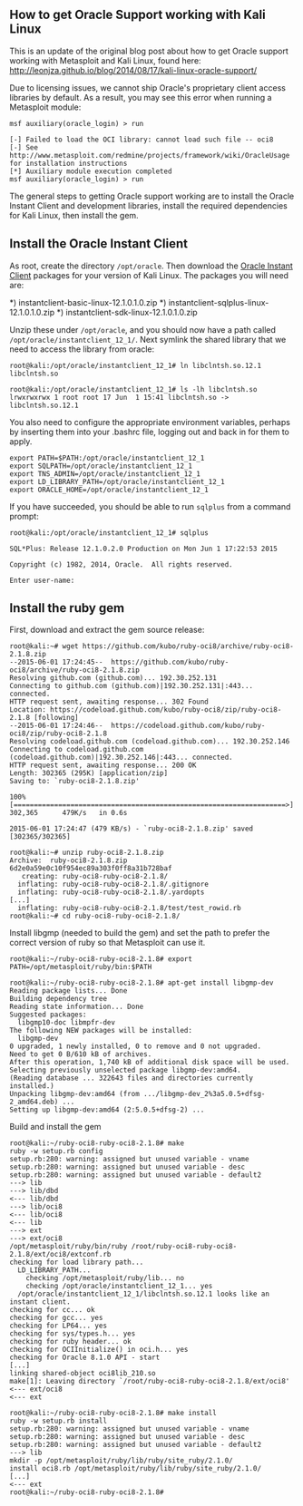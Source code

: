 ## How to get Oracle Support working with Kali Linux ##

This is an update of the original blog post about how to get Oracle support working with Metasploit and Kali Linux, found here: http://leonjza.github.io/blog/2014/08/17/kali-linux-oracle-support/

Due to licensing issues, we cannot ship Oracle's proprietary client access libraries by default. As a result, you may see this error when running a Metasploit module:

```
msf auxiliary(oracle_login) > run

[-] Failed to load the OCI library: cannot load such file -- oci8
[-] See http://www.metasploit.com/redmine/projects/framework/wiki/OracleUsage for installation instructions
[*] Auxiliary module execution completed
msf auxiliary(oracle_login) > run
```

The general steps to getting Oracle support working are to install the Oracle Instant Client and development libraries, install the required dependencies for Kali Linux, then install the gem.

## Install the Oracle Instant Client
As root, create the directory `/opt/oracle`. Then download the [Oracle Instant Client](http://www.oracle.com/technetwork/database/features/instant-client/index-097480.html) packages for your version of Kali Linux. The packages you will need are:

 *) instantclient-basic-linux-12.1.0.1.0.zip
 *) instantclient-sqlplus-linux-12.1.0.1.0.zip
 *) instantclient-sdk-linux-12.1.0.1.0.zip

Unzip these under `/opt/oracle`, and you should now have a path called `/opt/oracle/instantclient_12_1/`. Next symlink the shared library that we need to access the library from oracle:

```
root@kali:/opt/oracle/instantclient_12_1# ln libclntsh.so.12.1 libclntsh.so

root@kali:/opt/oracle/instantclient_12_1# ls -lh libclntsh.so
lrwxrwxrwx 1 root root 17 Jun  1 15:41 libclntsh.so -> libclntsh.so.12.1
```

You also need to configure the appropriate environment variables, perhaps by inserting them into your .bashrc file, logging out and back in for them to apply.

```
export PATH=$PATH:/opt/oracle/instantclient_12_1
export SQLPATH=/opt/oracle/instantclient_12_1
export TNS_ADMIN=/opt/oracle/instantclient_12_1
export LD_LIBRARY_PATH=/opt/oracle/instantclient_12_1
export ORACLE_HOME=/opt/oracle/instantclient_12_1
```

If you have succeeded, you should be able to run `sqlplus` from a command prompt:
```
root@kali:/opt/oracle/instantclient_12_1# sqlplus

SQL*Plus: Release 12.1.0.2.0 Production on Mon Jun 1 17:22:53 2015

Copyright (c) 1982, 2014, Oracle.  All rights reserved.

Enter user-name:
```

## Install the ruby gem

First, download and extract the gem source release:

```
root@kali:~# wget https://github.com/kubo/ruby-oci8/archive/ruby-oci8-2.1.8.zip
--2015-06-01 17:24:45--  https://github.com/kubo/ruby-oci8/archive/ruby-oci8-2.1.8.zip
Resolving github.com (github.com)... 192.30.252.131
Connecting to github.com (github.com)|192.30.252.131|:443... connected.
HTTP request sent, awaiting response... 302 Found
Location: https://codeload.github.com/kubo/ruby-oci8/zip/ruby-oci8-2.1.8 [following]
--2015-06-01 17:24:46--  https://codeload.github.com/kubo/ruby-oci8/zip/ruby-oci8-2.1.8
Resolving codeload.github.com (codeload.github.com)... 192.30.252.146
Connecting to codeload.github.com (codeload.github.com)|192.30.252.146|:443... connected.
HTTP request sent, awaiting response... 200 OK
Length: 302365 (295K) [application/zip]
Saving to: `ruby-oci8-2.1.8.zip'

100%[===================================================================>] 302,365      479K/s   in 0.6s

2015-06-01 17:24:47 (479 KB/s) - `ruby-oci8-2.1.8.zip' saved [302365/302365]

root@kali:~# unzip ruby-oci8-2.1.8.zip
Archive:  ruby-oci8-2.1.8.zip
6d2e0a59e0c10f954ec89a303f0ff8a31b728baf
   creating: ruby-oci8-ruby-oci8-2.1.8/
  inflating: ruby-oci8-ruby-oci8-2.1.8/.gitignore
  inflating: ruby-oci8-ruby-oci8-2.1.8/.yardopts
[...]
  inflating: ruby-oci8-ruby-oci8-2.1.8/test/test_rowid.rb
root@kali:~# cd ruby-oci8-ruby-oci8-2.1.8/
```

Install libgmp (needed to build the gem) and set the path to prefer the correct version of ruby so that Metasploit can use it.

```
root@kali:~/ruby-oci8-ruby-oci8-2.1.8# export PATH=/opt/metasploit/ruby/bin:$PATH

root@kali:~/ruby-oci8-ruby-oci8-2.1.8# apt-get install libgmp-dev
Reading package lists... Done
Building dependency tree
Reading state information... Done
Suggested packages:
  libgmp10-doc libmpfr-dev
The following NEW packages will be installed:
  libgmp-dev
0 upgraded, 1 newly installed, 0 to remove and 0 not upgraded.
Need to get 0 B/610 kB of archives.
After this operation, 1,740 kB of additional disk space will be used.
Selecting previously unselected package libgmp-dev:amd64.
(Reading database ... 322643 files and directories currently installed.)
Unpacking libgmp-dev:amd64 (from .../libgmp-dev_2%3a5.0.5+dfsg-2_amd64.deb) ...
Setting up libgmp-dev:amd64 (2:5.0.5+dfsg-2) ...
```

Build and install the gem

```
root@kali:~/ruby-oci8-ruby-oci8-2.1.8# make
ruby -w setup.rb config
setup.rb:280: warning: assigned but unused variable - vname
setup.rb:280: warning: assigned but unused variable - desc
setup.rb:280: warning: assigned but unused variable - default2
---> lib
---> lib/dbd
<--- lib/dbd
---> lib/oci8
<--- lib/oci8
<--- lib
---> ext
---> ext/oci8
/opt/metasploit/ruby/bin/ruby /root/ruby-oci8-ruby-oci8-2.1.8/ext/oci8/extconf.rb
checking for load library path...
  LD_LIBRARY_PATH...
    checking /opt/metasploit/ruby/lib... no
    checking /opt/oracle/instantclient_12_1... yes
  /opt/oracle/instantclient_12_1/libclntsh.so.12.1 looks like an instant client.
checking for cc... ok
checking for gcc... yes
checking for LP64... yes
checking for sys/types.h... yes
checking for ruby header... ok
checking for OCIInitialize() in oci.h... yes
checking for Oracle 8.1.0 API - start
[...]
linking shared-object oci8lib_210.so
make[1]: Leaving directory `/root/ruby-oci8-ruby-oci8-2.1.8/ext/oci8'
<--- ext/oci8
<--- ext

root@kali:~/ruby-oci8-ruby-oci8-2.1.8# make install
ruby -w setup.rb install
setup.rb:280: warning: assigned but unused variable - vname
setup.rb:280: warning: assigned but unused variable - desc
setup.rb:280: warning: assigned but unused variable - default2
---> lib
mkdir -p /opt/metasploit/ruby/lib/ruby/site_ruby/2.1.0/
install oci8.rb /opt/metasploit/ruby/lib/ruby/site_ruby/2.1.0/
[...]
<--- ext
root@kali:~/ruby-oci8-ruby-oci8-2.1.8#
```